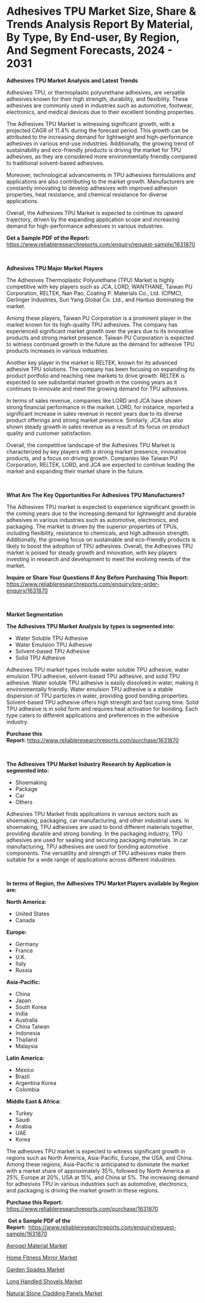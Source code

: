 <p><h1>Adhesives TPU Market Size, Share & Trends Analysis Report By Material, By Type, By End-user, By Region, And Segment Forecasts, 2024 - 2031</h1></p><p><strong>Adhesives TPU Market Analysis and Latest Trends</strong></p>
<p><p>Adhesives TPU, or thermoplastic polyurethane adhesives, are versatile adhesives known for their high strength, durability, and flexibility. These adhesives are commonly used in industries such as automotive, footwear, electronics, and medical devices due to their excellent bonding properties.</p><p>The Adhesives TPU Market is witnessing significant growth, with a projected CAGR of 11.4% during the forecast period. This growth can be attributed to the increasing demand for lightweight and high-performance adhesives in various end-use industries. Additionally, the growing trend of sustainability and eco-friendly products is driving the market for TPU adhesives, as they are considered more environmentally friendly compared to traditional solvent-based adhesives.</p><p>Moreover, technological advancements in TPU adhesives formulations and applications are also contributing to the market growth. Manufacturers are constantly innovating to develop adhesives with improved adhesion properties, heat resistance, and chemical resistance for diverse applications.</p><p>Overall, the Adhesives TPU Market is expected to continue its upward trajectory, driven by the expanding application scope and increasing demand for high-performance adhesives in various industries.</p></p>
<p><strong>Get a Sample PDF of the Report:&nbsp;</strong> <a href="https://www.reliableresearchreports.com/enquiry/request-sample/1631870">https://www.reliableresearchreports.com/enquiry/request-sample/1631870</a></p>
<p>&nbsp;</p>
<p><strong>Adhesives TPU Major Market Players</strong></p>
<p><p>The Adhesives Thermoplastic Polyurethane (TPU) Market is highly competitive with key players such as JCA, LORD, WANTHANE, Taiwan PU Corporation, RELTEK, Nan Pao, Coating P. Materials Co., Ltd. (CPMC), Gerlinger Industries, Sun Yang Global Co. Ltd., and Hantuo dominating the market.</p><p>Among these players, Taiwan PU Corporation is a prominent player in the market known for its high-quality TPU adhesives. The company has experienced significant market growth over the years due to its innovative products and strong market presence. Taiwan PU Corporation is expected to witness continued growth in the future as the demand for adhesive TPU products increases in various industries.</p><p>Another key player in the market is RELTEK, known for its advanced adhesive TPU solutions. The company has been focusing on expanding its product portfolio and reaching new markets to drive growth. RELTEK is expected to see substantial market growth in the coming years as it continues to innovate and meet the growing demand for TPU adhesives.</p><p>In terms of sales revenue, companies like LORD and JCA have shown strong financial performance in the market. LORD, for instance, reported a significant increase in sales revenue in recent years due to its diverse product offerings and strong market presence. Similarly, JCA has also shown steady growth in sales revenue as a result of its focus on product quality and customer satisfaction.</p><p>Overall, the competitive landscape of the Adhesives TPU Market is characterized by key players with a strong market presence, innovative products, and a focus on driving growth. Companies like Taiwan PU Corporation, RELTEK, LORD, and JCA are expected to continue leading the market and expanding their market share in the future.</p></p>
<p>&nbsp;</p>
<p><strong>What Are The Key Opportunities For Adhesives TPU Manufacturers?</strong></p>
<p><p>The Adhesives TPU market is expected to experience significant growth in the coming years due to the increasing demand for lightweight and durable adhesives in various industries such as automotive, electronics, and packaging. The market is driven by the superior properties of TPUs, including flexibility, resistance to chemicals, and high adhesion strength. Additionally, the growing focus on sustainable and eco-friendly products is likely to boost the adoption of TPU adhesives. Overall, the Adhesives TPU market is poised for steady growth and innovation, with key players investing in research and development to meet the evolving needs of the market.</p></p>
<p><strong>Inquire or Share Your Questions If Any Before Purchasing This Report:</strong> <a href="https://www.reliableresearchreports.com/enquiry/pre-order-enquiry/1631870">https://www.reliableresearchreports.com/enquiry/pre-order-enquiry/1631870</a></p>
<p>&nbsp;</p>
<p><strong>Market Segmentation</strong></p>
<p><strong>The Adhesives TPU Market Analysis by types is segmented into:</strong></p>
<p><ul><li>Water Soluble TPU Adhesive</li><li>Water Emulsion TPU Adhesive</li><li>Solvent-based TPU Adhesive</li><li>Solid TPU Adhesive</li></ul></p>
<p><p>Adhesives TPU market types include water soluble TPU adhesive, water emulsion TPU adhesive, solvent-based TPU adhesive, and solid TPU adhesive. Water soluble TPU adhesive is easily dissolved in water, making it environmentally friendly. Water emulsion TPU adhesive is a stable dispersion of TPU particles in water, providing good bonding properties. Solvent-based TPU adhesive offers high strength and fast curing time. Solid TPU adhesive is in solid form and requires heat activation for bonding. Each type caters to different applications and preferences in the adhesive industry.</p></p>
<p><strong>Purchase this Report:&nbsp;</strong><a href="https://www.reliableresearchreports.com/purchase/1631870">https://www.reliableresearchreports.com/purchase/1631870</a></p>
<p>&nbsp;</p>
<p><strong>The Adhesives TPU Market Industry Research by Application is segmented into:</strong></p>
<p><ul><li>Shoemaking</li><li>Package</li><li>Car</li><li>Others</li></ul></p>
<p><p>Adhesives TPU Market finds applications in various sectors such as shoemaking, packaging, car manufacturing, and other industrial uses. In shoemaking, TPU adhesives are used to bond different materials together, providing durable and strong bonding. In the packaging industry, TPU adhesives are used for sealing and securing packaging materials. In car manufacturing, TPU adhesives are used for bonding automotive components. The versatility and strength of TPU adhesives make them suitable for a wide range of applications across different industries.</p></p>
<p>&nbsp;</p>
<p><strong>In terms of Region, the Adhesives TPU Market Players available by Region are:</strong></p>
<p>
    <p> <strong> North America: </strong>
        <ul>
            <li>United States</li>
            <li>Canada</li>
        </ul>
        </p> 
    <p> <strong> Europe: </strong>
        <ul>
            <li>Germany</li>
            <li>France</li>
            <li>U.K.</li>
            <li>Italy</li>
            <li>Russia</li>
        </ul>
        </p> 
    <p> <strong> Asia-Pacific: </strong>
        <ul>
            <li>China</li>
            <li>Japan</li>
            <li>South Korea</li>
            <li>India</li>
            <li>Australia</li>
            <li>China Taiwan</li>
            <li>Indonesia</li>
            <li>Thailand</li>
            <li>Malaysia</li>
        </ul>
        </p> 
    <p> <strong> Latin America: </strong>
        <ul>
            <li>Mexico</li>
            <li>Brazil</li>
            <li>Argentina Korea</li>
            <li>Colombia</li>
        </ul>
        </p> 
    <p> <strong> Middle East & Africa: </strong>
        <ul>
            <li>Turkey</li>
            <li>Saudi</li>
            <li>Arabia</li>
            <li>UAE</li>
            <li>Korea</li>
        </ul>
    </p>
    </p>
<p><p>The adhesives TPU market is expected to witness significant growth in regions such as North America, Asia-Pacific, Europe, the USA, and China. Among these regions, Asia-Pacific is anticipated to dominate the market with a market share of approximately 35%, followed by North America at 25%, Europe at 20%, USA at 15%, and China at 5%. The increasing demand for adhesives TPU in various industries such as automotive, electronics, and packaging is driving the market growth in these regions.</p></p>
<p><strong>Purchase this Report: </strong><a href="https://www.reliableresearchreports.com/purchase/1631870">https://www.reliableresearchreports.com/purchase/1631870</a></p>
<p>&nbsp;<strong>Get a Sample PDF of the Report:&nbsp;&nbsp;</strong><a href="https://www.reliableresearchreports.com/enquiry/request-sample/1631870">https://www.reliableresearchreports.com/enquiry/request-sample/1631870</a></p>
<p><strong></strong></p>
<p><p><a href="https://view.publitas.com/reportprime-1/aerogel-material-market-size-reflecting-a-forecast-till-2031-market-by-type-by-application-and-by-geography/">Aerogel Material Market</a></p><p><a href="https://view.publitas.com/reportprime-1/home-fitness-mirror-market-offers-provide-insightful-data-for-the-time-period-from-2024-to-2031-and-also-provide-analysis-based-on-application-type-and-region/">Home Fitness Mirror Market</a></p><p><a href="https://nifty-kite-d51.notion.site/Garden-Spades-Market-Offer-Valuable-Insights-into-Market-Size-Market-Share-Market-Trends-and-Proj-b3495b11ef5c43d9a0de49ff6d498035">Garden Spades Market</a></p><p><a href="https://five-trouble-98a.notion.site/Long-Handled-Shovels-Market-Size-Growing-and-Forecasted-for-period-from-2024-2031-and-provides-com-bee3581979e3473f84681bcfaa681acf">Long Handled Shovels Market</a></p><p><a href="https://ivy-potential-64b.notion.site/Natural-Stone-Cladding-Panels-Market-Size-Share-Trends-Analysis-Report-By-Material-By-Type-By-E-96e5e63a367943a7a2b3d281fa1fbbbe">Natural Stone Cladding Panels Market</a></p></p>